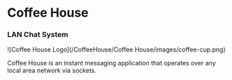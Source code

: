 # Coffee House
### LAN Chat System

![Coffee House Logo](/CoffeeHouse/Coffee House/images/coffee-cup.png)

Coffee House is an instant messaging application that operates over any local area network 
via sockets.
